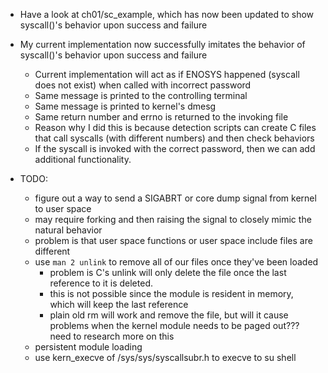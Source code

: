 * Have a look at ch01/sc\_example, which has now been updated to show syscall()'s behavior upon success and failure
* My current implementation now successfully imitates the behavior of syscall()'s behavior upon success and failure
    * Current implementation will act as if ENOSYS happened (syscall does not exist) when called with incorrect password
    * Same message is printed to the controlling terminal
    * Same message is printed to kernel's dmesg
    * Same return number and errno is returned to the invoking file
    * Reason why I did this is because detection scripts can create C files that call syscalls (with different numbers) and then check behaviors
    * If the syscall is invoked with the correct password, then we can add additional functionality.

* TODO:
    * figure out a way to send a SIGABRT or core dump signal from kernel to user space
    * may require forking and then raising the signal to closely mimic the natural behavior
    * problem is that user space functions or user space include files are different
    * use `man 2 unlink` to remove all of our files once they've been loaded
        * problem is C's unlink will only delete the file once the last reference to it is deleted.
        * this is not possible since the module is resident in memory, which will keep the last reference
        * plain old rm will work and remove the file, but will it cause problems when the kernel module needs to be paged out??? need to research more on this
    * persistent module loading
    * use kern\_execve of /sys/sys/syscallsubr.h to execve to su shell
